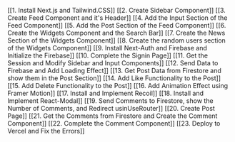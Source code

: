 [[1. Install Next.js and Tailwind.CSS]]
[[2. Create Sidebar Component]]
[[3. Create Feed Component and it's Header]]
[[4. Add the Input Section of the Feed Component]]
[[5. Add the Post Section of the Feed Component]]
[[6. Create the Widgets Component and the Search Bar]]
[[7. Create the News Section of the Widgets Component]]
[[8. Create the random users section of the Widgets Component]]
[[9. Install Next-Auth and Firebase and Initialize the Firebase]]
[[10. Complete the Signin Page]]
[[11. Get the Session and Modify Sidebar and Input Components]]
[[12. Send Data to Firebase and Add Loading Effect]]
[[13. Get Post Data from Firestore and show them in the Post Section]]
[[14. Add Like Functionality to the Post]]
[[15. Add Delete Functionality to the Post]]
[[16. Add Animation Effect using Framer Motion]]
[[17. Install and Implement Recoil]]
[[18. Install and Implement React-Modal]]
[[19. Send Comments to Firestore, show the Number of Comments, and Redirect usinUseRouter]]
[[20. Create Post Page]]
[[21. Get the Comments from Firestore and Create the Comment Component]]
[[22. Complete the Comment Component]]
[[23. Deploy to Vercel and Fix the Errors]]
